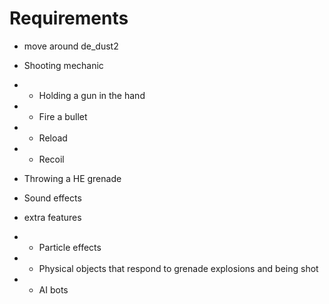 # Requirements

- move around de_dust2
- Shooting mechanic
- - Holding a gun in the hand
- - Fire a bullet
- - Reload
- - Recoil
- Throwing a HE grenade
- Sound effects

- extra features
- - Particle effects
- - Physical objects that respond to grenade explosions and being shot
- - AI bots
